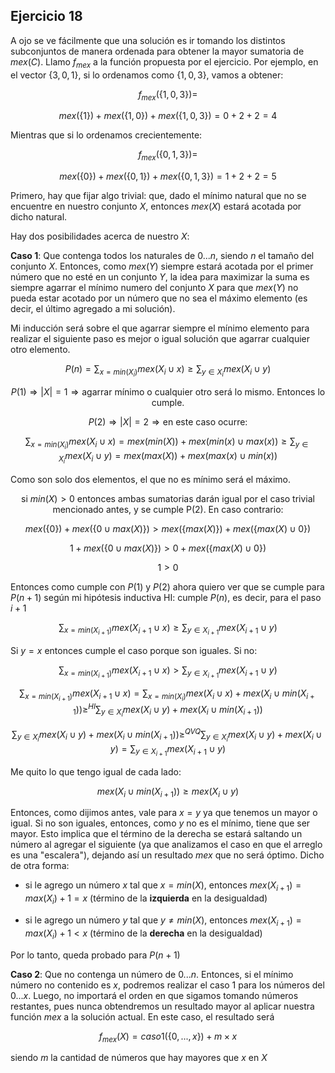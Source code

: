 ## Ejercicio 18

A ojo se ve fácilmente que una solución es ir tomando los distintos subconjuntos de manera ordenada para obtener la mayor sumatoria de $mex(C)$. Llamo $f_{mex}$ a la función propuesta por el ejercicio. Por ejemplo, en el vector $\lbrace3, 0, 1\rbrace$, si lo ordenamos como $\lbrace 1, 0, 3\rbrace$, vamos a obtener:

$$
f_{mex}(\lbrace 1, 0, 3\rbrace) =
$$
 
$$
mex(\lbrace 1 \rbrace) + mex(\lbrace 1, 0\rbrace) + mex(\lbrace 1, 0, 3\rbrace) = 0 + 2+ 2 = 4
$$

Mientras que si lo ordenamos crecientemente:

$$
f_{mex}(\lbrace 0, 1, 3\rbrace) =
$$
 
$$
mex(\lbrace 0 \rbrace) + mex(\lbrace 0, 1\rbrace) + mex(\lbrace 0, 1, 3\rbrace) = 1 + 2+ 2 = 5
$$

Primero, hay que fijar algo trivial: que, dado el mínimo natural que no se encuentre en nuestro conjunto $X$, entonces $mex(X)$ estará acotada por dicho natural.

Hay dos posibilidades acerca de nuestro $X$:

**Caso 1**: Que contenga todos los naturales de $0...n$, siendo $n$ el tamaño del conjunto $X$. Entonces, como $mex(Y)$ siempre estará acotada por el primer número que no esté en un conjunto $Y$, la idea para maximizar la suma es siempre agarrar el mínimo numero del conjunto $X$ para que $mex(Y)$ no pueda estar acotado por un número que no sea el máximo elemento (es decir, el último agregado a mi solución).  

Mi inducción será sobre el que agarrar siempre el mínimo elemento para realizar el siguiente paso es mejor o igual solución que agarrar cualquier otro elemento.

$$
P(n) = \sum_{x = min(X_i)} mex(X_{i} \cup x) \geq \sum_{y \in X_i} mex(X_{i} \cup y)
$$

$$
P(1) \Rightarrow |X| = 1 \Rightarrow \text{agarrar mínimo o cualquier otro será lo mismo. Entonces lo cumple.}
$$

$$
P(2) \Rightarrow |X| = 2 \Rightarrow \text{en este caso ocurre:}
$$

$$
\sum_{x = min(X_i)} mex(X_{i} \cup x) = mex(min(X)) + mex(min(x) \cup max(x)) \geq \sum_{y \in X_i} mex(X_{i} \cup y) = mex(max(X)) + mex(max(x) \cup min(x))
$$  

Como son solo dos elementos, el que no es mínimo será el máximo.  

$$
\text{si } min(X) > 0 \text{ entonces ambas sumatorias darán igual por el caso trivial mencionado antes, y se cumple P(2). En caso contrario:}
$$

$$
mex(\lbrace 0 \rbrace) + mex(\lbrace 0 \cup max(X) \rbrace) > mex(\lbrace max(X) \rbrace) + mex(\lbrace max(X) \cup 0 \rbrace)
$$

$$
1 + mex(\lbrace 0 \cup max(X) \rbrace) > 0 + mex(\lbrace max(X) \cup 0 \rbrace)
$$

$$
1 > 0 
$$

Entonces como cumple con $P(1)$ y $P(2)$ ahora quiero ver que se cumple para $P(n+1)$ según mi hipótesis inductiva $\text{HI: cumple } P(n) \text{, es decir, para el paso } i+1$  

$$
\sum_{x = min(X_{i+1})} mex(X_{i+1} \cup x) \geq \sum_{y \in X_{i+1}} mex(X_{i+1} \cup y)
$$  

Si $y=x$ entonces cumple el caso porque son iguales. Si no:  

$$
\sum_{x = min(X_{i+1})} mex(X_{i+1} \cup x) > \sum_{y \in X_{i+1}} mex(X_{i+1} \cup y)
$$  

$$
\sum_{x = min(X_{i+1})} mex(X_{i+1} \cup x) = \sum_{x = min(X_{i})} mex(X_{i} \cup x) + mex(X_{i}\cup min(X_{i+1})) \geq ^{HI} \sum_{y \in X_{i}} mex(X_{i} \cup y) + mex(X_{i}\cup min(X_{i+1}))
$$  

$$
\sum_{y \in X_{i}} mex(X_{i} \cup y) + mex(X_{i}\cup min(X_{i+1})) \geq ^{QVQ}  \sum_{y \in X_i} mex(X_{i} \cup y) + mex(X_{i}\cup y) = \sum_{y \in X_{i+1}} mex(X_{i+1} \cup y)
$$

Me quito lo que tengo igual de cada lado:

$$
mex(X_{i}\cup min(X_{i+1})) \geq  mex(X_{i}\cup y)
$$

Entonces, como dijimos antes, vale para $x=y$ ya que tenemos un mayor o igual. Si no son iguales, entonces, como $y$ no es el mínimo, tiene que ser mayor. Esto implica que el término de la derecha se estará saltando un número al agregar el siguiente (ya que analizamos el caso en que el arreglo es una "escalera"), dejando así un resultado $mex$ que no será óptimo. Dicho de otra forma:  

- si le agrego un número $x$ tal que $x = min(X)$, entonces $mex(X_{i+1}) = max(X_i) + 1 = x$ (término de la **izquierda** en la desigualdad)

- si le agrego un número $y$ tal que $y \neq min(X)$, entonces $mex(X_{i+1}) = max(X_i) + 1 < x$ (término de la **derecha** en la desigualdad)

Por lo tanto, queda probado para $P(n+1)$

**Caso 2**: Que no contenga un número de $0...n$. Entonces, si el mínimo número no contenido es $x$, podremos realizar el caso 1 para los números del $0...x$. Luego, no importará el orden en que sigamos tomando números restantes, pues nunca obtendremos un resultado mayor al aplicar nuestra función $mex$ a la solución actual. En este caso, el resultado será

$$
f_{mex}(X)= caso1 (\lbrace 0,...,x \rbrace) + m \times x
$$

siendo $m$ la cantidad de números que hay mayores que $x$ en $X$
